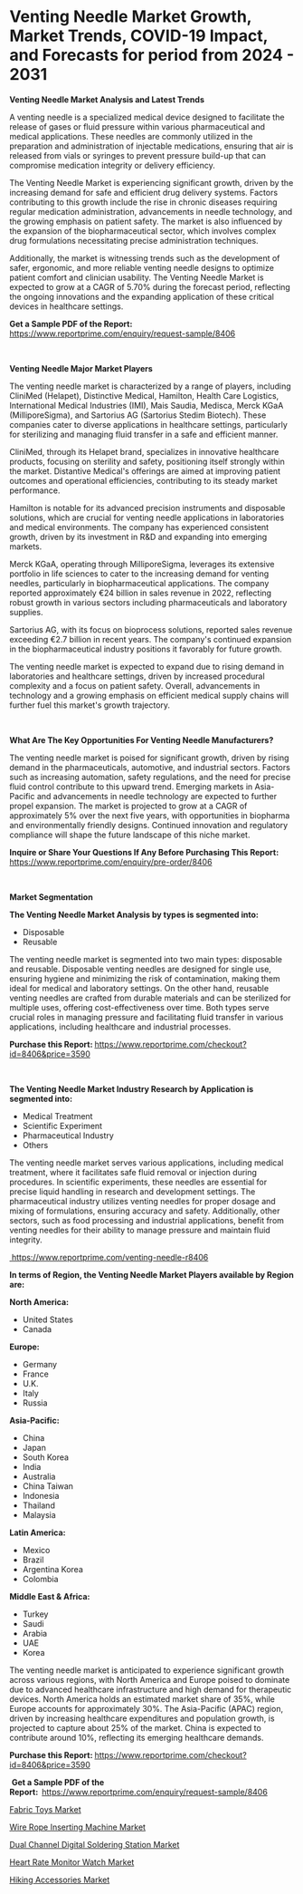 <p><h1>Venting Needle Market Growth, Market Trends, COVID-19 Impact, and Forecasts for period from 2024 - 2031</h1></p><p><strong>Venting Needle Market Analysis and Latest Trends</strong></p>
<p><p>A venting needle is a specialized medical device designed to facilitate the release of gases or fluid pressure within various pharmaceutical and medical applications. These needles are commonly utilized in the preparation and administration of injectable medications, ensuring that air is released from vials or syringes to prevent pressure build-up that can compromise medication integrity or delivery efficiency.</p><p>The Venting Needle Market is experiencing significant growth, driven by the increasing demand for safe and efficient drug delivery systems. Factors contributing to this growth include the rise in chronic diseases requiring regular medication administration, advancements in needle technology, and the growing emphasis on patient safety. The market is also influenced by the expansion of the biopharmaceutical sector, which involves complex drug formulations necessitating precise administration techniques.</p><p>Additionally, the market is witnessing trends such as the development of safer, ergonomic, and more reliable venting needle designs to optimize patient comfort and clinician usability. The Venting Needle Market is expected to grow at a CAGR of 5.70% during the forecast period, reflecting the ongoing innovations and the expanding application of these critical devices in healthcare settings.</p></p>
<p><strong>Get a Sample PDF of the Report:&nbsp;</strong> <a href="https://www.reportprime.com/enquiry/request-sample/8406">https://www.reportprime.com/enquiry/request-sample/8406</a></p>
<p>&nbsp;</p>
<p><strong>Venting Needle Major Market Players</strong></p>
<p><p>The venting needle market is characterized by a range of players, including CliniMed (Helapet), Distinctive Medical, Hamilton, Health Care Logistics, International Medical Industries (IMI), Mais Saudia, Medisca, Merck KGaA (MilliporeSigma), and Sartorius AG (Sartorius Stedim Biotech). These companies cater to diverse applications in healthcare settings, particularly for sterilizing and managing fluid transfer in a safe and efficient manner.</p><p>CliniMed, through its Helapet brand, specializes in innovative healthcare products, focusing on sterility and safety, positioning itself strongly within the market. Distantive Medical's offerings are aimed at improving patient outcomes and operational efficiencies, contributing to its steady market performance.</p><p>Hamilton is notable for its advanced precision instruments and disposable solutions, which are crucial for venting needle applications in laboratories and medical environments. The company has experienced consistent growth, driven by its investment in R&D and expanding into emerging markets.</p><p>Merck KGaA, operating through MilliporeSigma, leverages its extensive portfolio in life sciences to cater to the increasing demand for venting needles, particularly in biopharmaceutical applications. The company reported approximately €24 billion in sales revenue in 2022, reflecting robust growth in various sectors including pharmaceuticals and laboratory supplies.</p><p>Sartorius AG, with its focus on bioprocess solutions, reported sales revenue exceeding €2.7 billion in recent years. The company's continued expansion in the biopharmaceutical industry positions it favorably for future growth.</p><p>The venting needle market is expected to expand due to rising demand in laboratories and healthcare settings, driven by increased procedural complexity and a focus on patient safety. Overall, advancements in technology and a growing emphasis on efficient medical supply chains will further fuel this market's growth trajectory.</p></p>
<p>&nbsp;</p>
<p><strong>What Are The Key Opportunities For Venting Needle Manufacturers?</strong></p>
<p><p>The venting needle market is poised for significant growth, driven by rising demand in the pharmaceuticals, automotive, and industrial sectors. Factors such as increasing automation, safety regulations, and the need for precise fluid control contribute to this upward trend. Emerging markets in Asia-Pacific and advancements in needle technology are expected to further propel expansion. The market is projected to grow at a CAGR of approximately 5% over the next five years, with opportunities in biopharma and environmentally friendly designs. Continued innovation and regulatory compliance will shape the future landscape of this niche market.</p></p>
<p><strong>Inquire or Share Your Questions If Any Before Purchasing This Report:</strong> <a href="https://www.reportprime.com/enquiry/pre-order/8406">https://www.reportprime.com/enquiry/pre-order/8406</a></p>
<p>&nbsp;</p>
<p><strong>Market Segmentation</strong></p>
<p><strong>The Venting Needle Market Analysis by types is segmented into:</strong></p>
<p><ul><li>Disposable</li><li>Reusable</li></ul></p>
<p><p>The venting needle market is segmented into two main types: disposable and reusable. Disposable venting needles are designed for single use, ensuring hygiene and minimizing the risk of contamination, making them ideal for medical and laboratory settings. On the other hand, reusable venting needles are crafted from durable materials and can be sterilized for multiple uses, offering cost-effectiveness over time. Both types serve crucial roles in managing pressure and facilitating fluid transfer in various applications, including healthcare and industrial processes.</p></p>
<p><strong>Purchase this Report:&nbsp;</strong><a href="https://www.reportprime.com/checkout?id=8406&price=3590">https://www.reportprime.com/checkout?id=8406&price=3590</a></p>
<p>&nbsp;</p>
<p><strong>The Venting Needle Market Industry Research by Application is segmented into:</strong></p>
<p><ul><li>Medical Treatment</li><li>Scientific Experiment</li><li>Pharmaceutical Industry</li><li>Others</li></ul></p>
<p><p>The venting needle market serves various applications, including medical treatment, where it facilitates safe fluid removal or injection during procedures. In scientific experiments, these needles are essential for precise liquid handling in research and development settings. The pharmaceutical industry utilizes venting needles for proper dosage and mixing of formulations, ensuring accuracy and safety. Additionally, other sectors, such as food processing and industrial applications, benefit from venting needles for their ability to manage pressure and maintain fluid integrity.</p></p>
<p><a href="https://www.reportprime.com/venting-needle-r8406">&nbsp;https://www.reportprime.com/venting-needle-r8406</a></p>
<p><strong>In terms of Region, the Venting Needle Market Players available by Region are:</strong></p>
<p>
    <p> <strong> North America: </strong>
        <ul>
            <li>United States</li>
            <li>Canada</li>
        </ul>
        </p> 
    <p> <strong> Europe: </strong>
        <ul>
            <li>Germany</li>
            <li>France</li>
            <li>U.K.</li>
            <li>Italy</li>
            <li>Russia</li>
        </ul>
        </p> 
    <p> <strong> Asia-Pacific: </strong>
        <ul>
            <li>China</li>
            <li>Japan</li>
            <li>South Korea</li>
            <li>India</li>
            <li>Australia</li>
            <li>China Taiwan</li>
            <li>Indonesia</li>
            <li>Thailand</li>
            <li>Malaysia</li>
        </ul>
        </p> 
    <p> <strong> Latin America: </strong>
        <ul>
            <li>Mexico</li>
            <li>Brazil</li>
            <li>Argentina Korea</li>
            <li>Colombia</li>
        </ul>
        </p> 
    <p> <strong> Middle East & Africa: </strong>
        <ul>
            <li>Turkey</li>
            <li>Saudi</li>
            <li>Arabia</li>
            <li>UAE</li>
            <li>Korea</li>
        </ul>
    </p>
    </p>
<p><p>The venting needle market is anticipated to experience significant growth across various regions, with North America and Europe poised to dominate due to advanced healthcare infrastructure and high demand for therapeutic devices. North America holds an estimated market share of 35%, while Europe accounts for approximately 30%. The Asia-Pacific (APAC) region, driven by increasing healthcare expenditures and population growth, is projected to capture about 25% of the market. China is expected to contribute around 10%, reflecting its emerging healthcare demands.</p></p>
<p><strong>Purchase this Report: </strong><a href="https://www.reportprime.com/checkout?id=8406&price=3590">https://www.reportprime.com/checkout?id=8406&price=3590</a></p>
<p>&nbsp;<strong>Get a Sample PDF of the Report:&nbsp;&nbsp;</strong><a href="https://www.reportprime.com/enquiry/request-sample/8406">https://www.reportprime.com/enquiry/request-sample/8406</a></p>
<p><strong></strong></p>
<p><p><a href="https://www.linkedin.com/pulse/global-fabric-toys-market-size-expected-reach-cagr-144-report-divhc?trackingId=trqZ4auaR3WYQyPFzNYXZw%3D%3D">Fabric Toys Market</a></p><p><a href="https://issuu.com/reportprime-2/docs/wire-rope-inserting-machine-market-_e687e72a339986">Wire Rope Inserting Machine Market</a></p><p><a href="https://medium.com/@garyshaw626/what-is-dual-channel-digital-soldering-station-market-ffa8876bcf41">Dual Channel Digital Soldering Station Market</a></p><p><a href="https://github.com/ashepherd82/Market-Research-Report-List-6/blob/main/heart-rate-monitor-watch-market.md">Heart Rate Monitor Watch Market</a></p><p><a href="https://www.linkedin.com/pulse/strategic-market-insights-global-hiking-accessories-2024-2031-t3v2c?trackingId=HjCwyNEvSLaHHR8b8clF7w%3D%3D">Hiking Accessories Market</a></p></p>